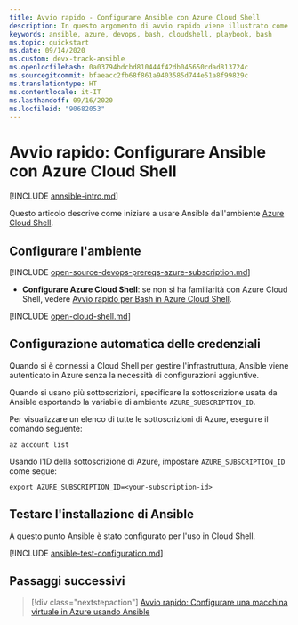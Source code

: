 ```yaml
---
title: Avvio rapido - Configurare Ansible con Azure Cloud Shell
description: In questo argomento di avvio rapido viene illustrato come eseguire diverse attività di Ansible con Bash in Azure Cloud Shell
keywords: ansible, azure, devops, bash, cloudshell, playbook, bash
ms.topic: quickstart
ms.date: 09/14/2020
ms.custom: devx-track-ansible
ms.openlocfilehash: 0a03794bdcbd810444f42db045650cdad813724c
ms.sourcegitcommit: bfaeacc2fb68f861a9403585d744e51a8f99829c
ms.translationtype: HT
ms.contentlocale: it-IT
ms.lasthandoff: 09/16/2020
ms.locfileid: "90682053"
---
```

# <a name="quickstart-configure-ansible-using-azure-cloud-shell"></a>Avvio rapido: Configurare Ansible con Azure Cloud Shell

[!INCLUDE [annsible-intro.md](includes/ansible-intro.md)]

Questo articolo descrive come iniziare a usare Ansible dall'ambiente [Azure Cloud Shell](/azure/cloud-shell/overview).

## <a name="configure-your-environment"></a>Configurare l'ambiente

[!INCLUDE [open-source-devops-prereqs-azure-subscription.md](../includes/open-source-devops-prereqs-azure-subscription.md)]
- **Configurare Azure Cloud Shell**: se non si ha familiarità con Azure Cloud Shell, vedere [Avvio rapido per Bash in Azure Cloud Shell](https://docs.microsoft.com/azure/cloud-shell/quickstart).

[!INCLUDE [open-cloud-shell.md](../includes/open-cloud-shell.md)]

## <a name="automatic-credential-configuration"></a>Configurazione automatica delle credenziali

Quando si è connessi a Cloud Shell per gestire l'infrastruttura, Ansible viene autenticato in Azure senza la necessità di configurazioni aggiuntive.

Quando si usano più sottoscrizioni, specificare la sottoscrizione usata da Ansible esportando la variabile di ambiente `AZURE_SUBSCRIPTION_ID`.

Per visualizzare un elenco di tutte le sottoscrizioni di Azure, eseguire il comando seguente:

```azurecli-interactive
az account list
```

Usando l'ID della sottoscrizione di Azure, impostare `AZURE_SUBSCRIPTION_ID` come segue:

```console
export AZURE_SUBSCRIPTION_ID=<your-subscription-id>
```

## <a name="test-ansible-installation"></a>Testare l'installazione di Ansible

A questo punto Ansible è stato configurato per l'uso in Cloud Shell.

[!INCLUDE [ansible-test-configuration.md](includes/ansible-test-configuration.md)]

## <a name="next-steps"></a>Passaggi successivi

> [!div class="nextstepaction"] 
> [Avvio rapido: Configurare una macchina virtuale in Azure usando Ansible](./vm-configure.md)
